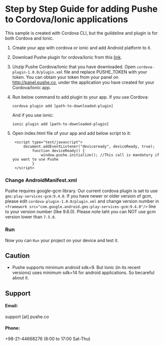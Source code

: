 # Step by Step Guide for adding Pushe to Cordova/Ionic applications
This sample is created with Cordova CLI, but the guildeline and plugin is for both Cordova and Ionic.

1. Create your app with cordova or ionic and add Android platform to it.
2. Download Pushe plugin for ordova/Ionic from this [link](http://static.pushe.co/1-0-0/cordova-plugin-1.0.0.zip).
3. Unzip Pushe Cordova/Ionic that you have downloaded. Open `cordova-plugin-1.0.0/plugin.xml` file and replace PUSHE_TOKEN with your token. You can obtain your token from your panel on http://panel.pushe.co, under the application you have created for your Cordova/Ionic app.
4. Run below command to add plugin to your app. If you use Cordova:

    `cordova plugin add [path-to-downloaded-plugin]`

    And if you use ionic:

    `ionic plugin add [path-to-downloaded-plugin]`

5. Open index.html file of your app and add below script to it:

        <script type="text/javascript">
            document.addEventListener("deviceready", deviceReady, true);
                function deviceReady() {
                    window.pushe.initialize(); //This call is mandatory if you want to use Pushe
                }
        </script>


### Change AndroidManifest.xml

Pushe requires google-gcm library. Our current cordova plugin is set to use `gms:play-services-gcm:9.4.0`. If you have newer or older version of gcm, please edit `cordova-plugin-1.0.0/plugin.xml` and change version number in `<framework src="com.google.android.gms:play-services-gcm:9.4.0"/>` line to your version number (like 9.6.0). Please note taht you can NOT use gcm version lower than `7.5.0`.

### Run
Now you can `Run` your project on your device and test it.


## Caution
- Pushe supports minimum android sdk=9. But Ionic (in its recent versions) uses minimum sdk=14 for android applications. So becareful about it.

## Support 
#### Email:
support [at] pushe.co
#### Phone:
+98-21-44668276 (8:00 to 17:00 Sat-Thu)
